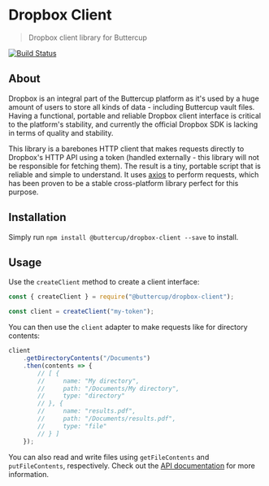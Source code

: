 # Dropbox Client
> Dropbox client library for Buttercup

[![Build Status](https://travis-ci.org/buttercup/dropbox-client.svg?branch=master)](https://travis-ci.org/buttercup/dropbox-client)

## About

Dropbox is an integral part of the Buttercup platform as it's used by a huge amount of users to store all kinds of data - including Buttercup vault files. Having a functional, portable and reliable Dropbox client interface is critical to the platform's stability, and currently the official Dropbox SDK is lacking in terms of quality and stability.

This library is a barebones HTTP client that makes requests directly to Dropbox's HTTP API using a token (handled externally - this library will not be responsible for fetching them). The result is a tiny, portable script that is reliable and simple to understand. It uses [axios](https://github.com/axios/axios) to perform requests, which has been proven to be a stable cross-platform library perfect for this purpose.

## Installation

Simply run `npm install @buttercup/dropbox-client --save` to install.

## Usage

Use the `createClient` method to create a client interface:

```javascript
const { createClient } = require("@buttercup/dropbox-client");

const client = createClient("my-token");
```

You can then use the `client` adapter to make requests like for directory contents:

```javascript
client
    .getDirectoryContents("/Documents")
    .then(contents => {
        // [ {
        //     name: "My directory",
        //     path: "/Documents/My directory",
        //     type: "directory"
        // }, {
        //     name: "results.pdf",
        //     path: "/Documents/results.pdf",
        //     type: "file"
        // } ]
    });
```

You can also read and write files using `getFileContents` and `putFileContents`, respectively. Check out the [API documentation](API.md) for more information.
